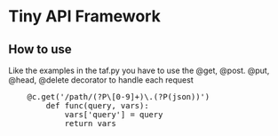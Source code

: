 # Tiny API Framework

## How to use

Like the examples in the taf.py you have to use the @get, @post. @put, @head, @delete decorator
to handle each request
<pre>    @c.get('/path/(?P\<a>[0-9]+)\.(?P<format>(json))')
        def func(query, vars):
            vars['query'] = query
            return vars</pre>
